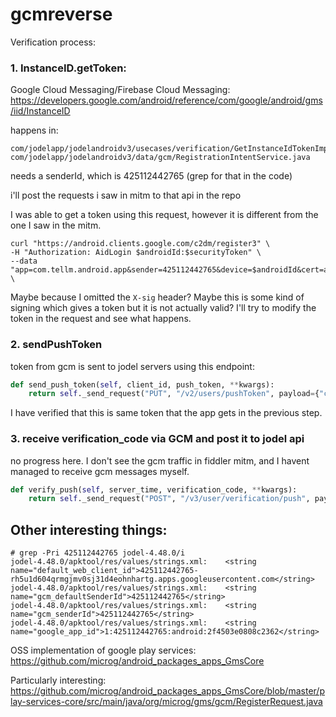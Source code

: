 # gcmreverse

Verification process:

### 1. InstanceID.getToken:

Google Cloud Messaging/Firebase Cloud Messaging: https://developers.google.com/android/reference/com/google/android/gms/iid/InstanceID

happens in:
```
com/jodelapp/jodelandroidv3/usecases/verification/GetInstanceIdTokenImpl.java
com/jodelapp/jodelandroidv3/data/gcm/RegistrationIntentService.java
```

needs a senderId, which is 425112442765 (grep for that in the code)

i'll post the requests i saw in mitm to that api in the repo

I was able to get a token using this request, however it is different from the one I saw in the mitm.
```
curl "https://android.clients.google.com/c2dm/register3" \
-H "Authorization: AidLogin $androidId:$securityToken" \
--data "app=com.tellm.android.app&sender=425112442765&device=$androidId&cert=a4a8d4d7b09736a0f65596a868cc6fd620920fb0" \
```
Maybe because I omitted the ``X-sig`` header? Maybe this is some kind of signing which gives a token but it is not actually valid?
I'll try to modify the token in the request and see what happens.

### 2. sendPushToken

token from gcm is sent to jodel servers using this endpoint:
```python
def send_push_token(self, client_id, push_token, **kwargs):
    return self._send_request("PUT", "/v2/users/pushToken", payload={"client_id": client_id, "push_token": push_token}, **kwargs)
```
I have verified that this is same token that the app gets in the previous step.

### 3. receive verification_code via GCM and post it to jodel api

no progress here. I don't see the gcm traffic in fiddler mitm, and I havent managed to receive gcm messages myself.

```python
def verify_push(self, server_time, verification_code, **kwargs):
    return self._send_request("POST", "/v3/user/verification/push", payload={"server_time": server_time, "verification_code": verification_code}, **kwargs)
```


## Other interesting things:
```
# grep -Pri 425112442765 jodel-4.48.0/i
jodel-4.48.0/apktool/res/values/strings.xml:    <string name="default_web_client_id">425112442765-rh5u1d604qrmgjmv0sj31d4eohnhartg.apps.googleusercontent.com</string>
jodel-4.48.0/apktool/res/values/strings.xml:    <string name="gcm_defaultSenderId">425112442765</string>
jodel-4.48.0/apktool/res/values/strings.xml:    <string name="gcm_senderId">425112442765</string>
jodel-4.48.0/apktool/res/values/strings.xml:    <string name="google_app_id">1:425112442765:android:2f4503e0808c2362</string>
```

OSS implementation of google play services:
https://github.com/microg/android_packages_apps_GmsCore

Particularly interesting:
https://github.com/microg/android_packages_apps_GmsCore/blob/master/play-services-core/src/main/java/org/microg/gms/gcm/RegisterRequest.java
















